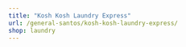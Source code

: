 ```yaml
---
title: "Kosh Kosh Laundry Express"
url: /general-santos/kosh-kosh-laundry-express/
shop: laundry
---
```

